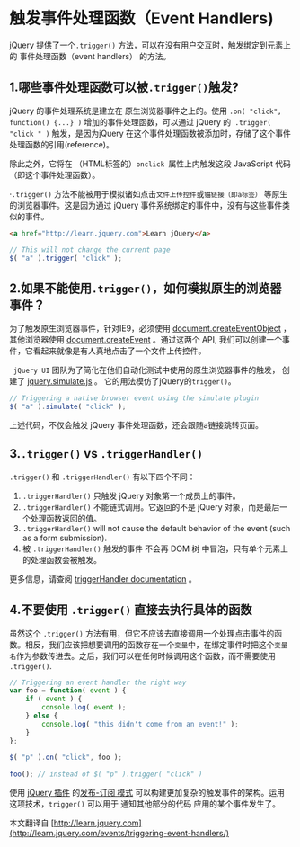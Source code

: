 # 触发事件处理函数（Event  Handlers)

jQuery 提供了一个`.trigger()` 方法，可以在没有用户交互时，触发绑定到元素上的 事件处理函数（event handlers） 的方法。

## 1.哪些事件处理函数可以被`.trigger()`触发?

jQuery 的事件处理系统是建立在 原生浏览器事件之上的。使用  `.on( "click", function() {...} )` 增加的事件处理函数，可以通过 jQuery 的` .trigger( "click " )` 触发，是因为jQuery 在这个事件处理函数被添加时，存储了这个事件处理函数的引用(reference)。

除此之外，它将在 （HTML标签的）`onclick `属性上内触发这段 JavaScript 代码（即这个事件处理函数）。

·`.trigger()` 方法不能被用于模拟诸如点击`文件上传控件`或`锚链接（即a标签）` 等原生的浏览器事件。这是因为通过 jQuery 事件系统绑定的事件中，没有与这些事件类似的事件。

```html
<a href="http://learn.jquery.com">Learn jQuery</a>
```

```javascript
// This will not change the current page
$( "a" ).trigger( "click" );
```


## 2.如果不能使用`.trigger()`，如何模拟原生的浏览器事件？

为了触发原生浏览器事件，针对IE9，必须使用 [document.createEventObject](http://msdn.microsoft.com/en-us/library/ie/ms536390%28v=vs.85%29.aspx)  ， 其他浏览器使用  [document.createEvent](https://developer.mozilla.org/en-US/docs/Web/API/Document/createEvent) 。通过这两个 API, 我们可以创建一个事件，它看起来就像是有人真地点击了一个文件上传控件。

  ` jQuery UI` 团队为了简化在他们自动化测试中使用的原生浏览器事件的触发， 创建了 [jquery.simulate.js](https://github.com/jquery/jquery-simulate/) 。 它的用法模仿了jQuery的`trigger()`。

```javascript
// Triggering a native browser event using the simulate plugin
$( "a" ).simulate( "click" );
```

上述代码，不仅会触发 jQuery 事件处理函数，还会跟随a链接跳转页面。


## 3.`.trigger()` vs `.triggerHandler()`

`.trigger()` 和 `.triggerHandler()` 有以下四个不同：

1. `.triggerHandler()` 只触发 jQuery 对象第一个成员上的事件。
2. `.triggerHandler()` 不能链式调用。它返回的不是 jQuery 对象，而是最后一个处理函数返回的值。
3. `.triggerHandler()` will not cause the default behavior of the event (such as a form submission).
4. 被 `.triggerHandler()` 触发的事件 不会再 DOM 树 中冒泡，只有单个元素上的处理函数会被触发。

更多信息，请查阅  [triggerHandler documentation](http://api.jquery.com/triggerHandler/) 。


## 4.不要使用 `.trigger()` 直接去执行具体的函数

虽然这个 `.trigger()` 方法有用，但它不应该去直接调用一个处理点击事件的函数。相反，我们应该把想要调用的函数存在一个`变量`中，在绑定事件时把这个`变量名`作为参数传进去。之后，我们可以在任何时候调用这个函数，而不需要使用 `.trigger()`.

```javascript
// Triggering an event handler the right way
var foo = function( event ) {
    if ( event ) {
        console.log( event );
    } else {
        console.log( "this didn't come from an event!" );
    }
};
 
$( "p" ).on( "click", foo );
 
foo(); // instead of $( "p" ).trigger( "click" )
```
使用 [jQuery 插件](https://gist.github.com/661855) 的[发布-订阅 模式](http://en.wikipedia.org/wiki/Publish%E2%80%93subscribe_pattern) 可以构建更加复杂的触发事件的架构。运用这项技术，`trigger()` 可以用于 通知其他部分的代码 应用的某个事件发生了。


本文翻译自 [http://learn.jquery.com](http://learn.jquery.com/events/triggering-event-handlers/)

